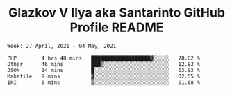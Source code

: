 <h1 align="center">Glazkov V Ilya aka Santarinto GitHub Profile README</h1>

<!--START_SECTION:waka-->
```text
Week: 27 April, 2021 - 04 May, 2021

PHP        4 hrs 48 mins   ███████████████████▓░░░░░   78.82 % 
Other      46 mins         ███▒░░░░░░░░░░░░░░░░░░░░░   12.83 % 
JSON       14 mins         █░░░░░░░░░░░░░░░░░░░░░░░░   03.93 % 
Makefile   9 mins          ▓░░░░░░░░░░░░░░░░░░░░░░░░   02.55 % 
INI        6 mins          ▒░░░░░░░░░░░░░░░░░░░░░░░░   01.68 % 
```
<!--END_SECTION:waka-->